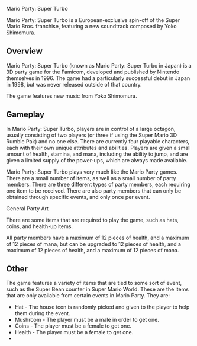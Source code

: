 Mario Party: Super Turbo

Mario Party: Super Turbo is a European-exclusive spin-off of the Super Mario Bros. franchise, featuring a new soundtrack composed by Yoko Shimomura.

## Overview

Mario Party: Super Turbo (known as Mario Party: Super Turbo in Japan) is a 3D party game for the Famicom, developed and published by Nintendo themselves in 1996. The game had a particularly successful debut in Japan in 1998, but was never released outside of that country.

The game features new music from Yoko Shimomura.

## Gameplay

In Mario Party: Super Turbo, players are in control of a large octagon, usually consisting of two players (or three if using the Super Mario 3D Rumble Pak) and no one else. There are currently four playable characters, each with their own unique attributes and abilities. Players are given a small amount of health, stamina, and mana, including the ability to jump, and are given a limited supply of the power-ups, which are always made available.

Mario Party: Super Turbo plays very much like the Mario Party games. There are a small number of items, as well as a small number of party members. There are three different types of party members, each requiring one item to be received. There are also party members that can only be obtained through specific events, and only once per event.

General Party Art

There are some items that are required to play the game, such as hats, coins, and health-up items.

All party members have a maximum of 12 pieces of health, and a maximum of 12 pieces of mana, but can be upgraded to 12 pieces of health, and a maximum of 12 pieces of health, and a maximum of 12 pieces of mana.

## Other

The game features a variety of items that are tied to some sort of event, such as the Super Bean counter in Super Mario World. These are the items that are only available from certain events in Mario Party. They are:

*   Hat - The house icon is randomly picked and given to the player to help them during the event.
*   Mushroom - The player must be a male in order to get one.
*   Coins - The player must be a female to get one.
*   Health - The player must be a female to get one.
*
